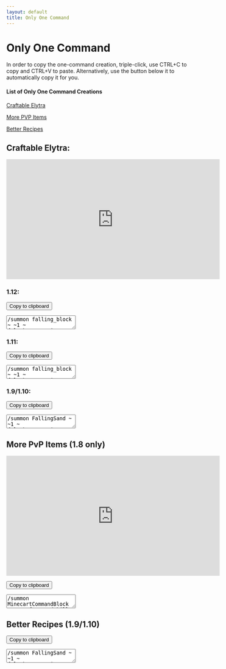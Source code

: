 ```yaml
---
layout: default
title: Only One Command
---
```

<script src="main.js"></script>

<style>
div.command {
    overflow: hidden;
    color: white;
    width: 450
    height: 450
    margin: auto
}
</style>

# Only One Command



In order to copy the one-command creation, triple-click, use CTRL+C to copy and CTRL+V to paste.
Alternatively, use the button below it to automatically copy it for you.

#### List of Only One Command Creations

[Craftable Elytra](#Craftable-Elytra)

[More PVP Items](#More-PvP-Items)

[Better Recipes](#brecipes)


## Craftable Elytra:

<iframe width="560" height="315" src="https://www.youtube.com/embed/XVVbSVz4zB8" frameborder="0" allow="autoplay; encrypted-media" allowfullscreen></iframe>


### 1.12:

<button class="copybutton" onclick="copytoClipboard('elytracmd1-12');">Copy to clipboard</button>


<div class="command">
<textarea id="elytracmd1-12">
/summon falling_block ~ ~1 ~ {Block:stone,Time:1,Passengers:[{id:"falling_block",Block:redstone_block,Time:1,Passengers:[{id:"falling_block",Block:activator_rail,Time:1,Passengers:[{id:"commandblock_minecart",Command:"gamerule commandBlockOutput false"},{id:"commandblock_minecart",Command:"fill ~2 ~-2 ~-2 ~8 ~ ~2 stained_hardened_clay 15 hollow"},{id:"commandblock_minecart",Command:"fill ~2 ~-1 ~-2 ~8 ~-1 ~2 stained_glass 10 replace stained_hardened_clay"},{id:"commandblock_minecart",Command:" /scoreboard objectives add redstone dummy"},{id:"commandblock_minecart",Command:" /scoreboard objectives add craftede dummy"},{id:"commandblock_minecart",Command:" /tellraw @a [{\"text\":\"Craftable Elytra in Only One Command\\n\",\"color\":\"blue\"},{\"text\":\"by \",\"color\":\"reset\"},{\"text\":\"NateROCKS112\",\"color\":\"red\",\"clickEvent\":{\"action\":\"open_url\",\"value\":\"https://youtube.com/NateROCKS112\"},\"hoverEvent\":{\"action\":\"show_text\",\"value\":\"Click here to go to the creator's channel!\\n:D\"}}]"},{id:"commandblock_minecart",Command:"setblock ~1 ~-2 ~ wall_sign 4 replace {Text1:\"{\\\"text\\\":\\\"===============\\\",\\\"color\\\":\\\"black\\\"}\",Text2:\"{\\\"text\\\":\\\"Destroy Machine\\\",\\\"color\\\":\\\"dark_red\\\"}\",Text3:\"{\\\"text\\\":\\\"  \\\",\\\"color\\\":\\\"black\\\"}\",Text4:\"{\\\"text\\\":\\\"===============\\\",\\\"color\\\":\\\"black\\\",\\\"clickEvent\\\":{\\\"action\\\":\\\"run_command\\\",\\\"value\\\":\\\"fill ~ ~ ~-2 ~7 ~2 ~2 air\\\"}}\"}"},{id:"commandblock_minecart",Command:"setblock ~1 ~-1 ~ wall_sign 4 replace {Text1:\"{\\\"text\\\":\\\"===============\\\",\\\"color\\\":\\\"black\\\",\\\"clickEvent\\\":{\\\"action\\\":\\\"run_command\\\",\\\"value\\\":\\\"/say Drop one redstone on a dropper to make a Custom Crafter.\\\"}}\",Text2:\"{\\\"text\\\":\\\"More Info\\\",\\\"color\\\":\\\"blue\\\",\\\"clickEvent\\\":{\\\"action\\\":\\\"run_command\\\",\\\"value\\\":\\\"/tellraw @a [{\\\\\\\"text\\\\\\\":\\\\\\\"[\\\\\\\"},{\\\\\\\"selector\\\\\\\":\\\\\\\"@p\\\\\\\"},{\\\\\\\"text\\\\\\\":\\\\\\\"] Click here to see the recipe: \\\\\\\"},{\\\\\\\"text\\\\\\\":\\\\\\\"http://fitzencmds.weebly.com/uploads/4/0/9/0/40900549/5346356_orig.png\\\\\\\",\\\\\\\"clickEvent\\\\\\\":{\\\\\\\"action\\\\\\\":\\\\\\\"open_url\\\\\\\",\\\\\\\"value\\\\\\\":\\\\\\\"http://fitzencmds.weebly.com/uploads/4/0/9/0/40900549/5346356_orig.png\\\\\\\"}}]\\\"}}\",Text3:\"{\\\"text\\\":\\\"  \\\",\\\"color\\\":\\\"black\\\"}\",Text4:\"{\\\"text\\\":\\\"===============\\\",\\\"color\\\":\\\"black\\\"}\"}"},{id:"commandblock_minecart",Command:"setblock ~1 ~ ~ wall_sign 4 replace {Text1:\"{\\\"text\\\":\\\"===============\\\",\\\"color\\\":\\\"black\\\"}\",Text2:\"{\\\"text\\\":\\\"Craftable Elytra\\\",\\\"color\\\":\\\"dark_purple\\\"}\",Text3:\"{\\\"text\\\":\\\"by NateROCKS112\\\",\\\"color\\\":\\\"black\\\"}\",Text4:\"{\\\"text\\\":\\\"===============\\\",\\\"color\\\":\\\"black\\\"}\"}"},{id:"commandblock_minecart",Command:"setblock ~3 ~-1 ~1 chain_command_block 5 replace {auto:1,Command:\"/scoreboard players set @e[type=armor_stand,tag=RCrafter] craftede 0\"}"},{id:"commandblock_minecart",Command:"setblock ~3 ~-1 ~ chain_command_block 3 replace {auto:1,Command:\"/execute @e[type=armor_stand,tag=RCrafter] ~ ~ ~ detect ~ ~ ~ air 0 /kill @e[r=1,c=1]\"}"},{id:"commandblock_minecart",Command:"setblock ~4 ~-1 ~ chain_command_block 4 replace {auto:1,Command:\"/execute @e[type=armor_stand,tag=RCrafter] ~ ~ ~ detect ~ ~ ~ air 0 /summon item ~ ~ ~ {Item:{id:\"minecraft:redstone\",Count:1,Damage:0},Motion:[0.0,0.4,0.0]}\"}"},{id:"commandblock_minecart",Command:"setblock ~5 ~-1 ~ chain_command_block 4 replace {auto:1,Command:\"/execute @e[type=armor_stand,tag=RCrafter,score_craftede_min=1] ~ ~ ~ /blockdata ~ ~ ~ {Items:[{Slot:4b,id:\\\"minecraft:elytra\\\",Count:1b,Damage:0s}]}\"}"},{id:"commandblock_minecart",Command:"setblock ~6 ~-1 ~ chain_command_block 4 replace {auto:1,Command:\"/stats entity @e[type=armor_stand,name=RCrafter,tag=RCrafter] set SuccessCount @e[type=armor_stand,name=RCrafter,tag=RCrafter] craftede\"}"},{id:"commandblock_minecart",Command:"setblock ~7 ~-1 ~ chain_command_block 4 replace {auto:1,Command:\"/execute @e[type=armor_stand,name=RCrafter,tag=RCrafter] ~ ~ ~ /testforblock ~ ~ ~ dropper 1 {Items:[{Slot:0b,id:\\\"minecraft:wool\\\",Count:1b,Damage:7s},{Slot:1b,id:\\\"minecraft:leather\\\",Count:1b,Damage:0s},{Slot:2b,id:\\\"minecraft:wool\\\",Count:1b,Damage:7s},{Slot:3b,id:\\\"minecraft:wool\\\",Count:1b,Damage:7s},{Slot:4b,id:\\\"minecraft:leather\\\",Count:1b,Damage:0s},{Slot:5b,id:\\\"minecraft:wool\\\",Count:1b,Damage:7s},{Slot:6b,id:\\\"minecraft:feather\\\",Count:1b,Damage:0s},{Slot:7b,id:\\\"minecraft:slime_ball\\\",Count:1b,Damage:0s},{Slot:8b,id:\\\"minecraft:feather\\\",Count:1b,Damage:0s}]}\"}"},{id:"commandblock_minecart",Command:"setblock ~7 ~-1 ~-1 chain_command_block 3 replace {auto:1,Command:\"/scoreboard players tag @e[type=armor_stand,name=RCrafter,tag=!RCrafter] add RCrafter\"}"},{id:"commandblock_minecart",Command:"setblock ~6 ~-1 ~-1 chain_command_block 5 replace {auto:1,Command:\"/execute @e[type=armor_stand,name=RCrafter,tag=!RCrafter] ~ ~ ~ /setblock ~ ~ ~ dropper 1 replace {CustomName:\\\"Custom Crafter\\\"}\"}"},{id:"commandblock_minecart",Command:"setblock ~5 ~-1 ~-1 chain_command_block 5 replace {auto:1,Command:\"/execute @e[type=armor_stand,name=RCrafter] ~ ~ ~ /kill @e[r=2,type=item,score_redstone_min=1]\"}"},{id:"commandblock_minecart",Command:"setblock ~4 ~-1 ~-1 chain_command_block 5 replace {auto:1,Command:\"/execute @e[type=item,score_redstone_min=1] ~ ~ ~ detect ~ ~-1 ~ dropper -1 /summon armor_stand ~ ~-1 ~ {Invisible:1,Marker:1,CustomName:\\\"RCrafter\\\"}\"}"},{id:"commandblock_minecart",Command:"setblock ~3 ~-1 ~-1 repeating_command_block 5 replace {auto:1,Command:\"/scoreboard players set @e redstone 1 {Item:{id:\\\"minecraft:redstone\\\",Count:1b,Damage:0s}}\"}"},{id:"commandblock_minecart",Command:"setblock ~ ~ ~1 command_block 0 replace {Command:\"fill ~ ~-3 ~-1 ~ ~ ~ air\"}"},{id:"commandblock_minecart",Command:"setblock ~ ~-1 ~1 redstone_block"},{id:"commandblock_minecart",Command:"kill @e[type=commandblock_minecart,r=1]"}]}]}]}
</textarea>
</div>

### 1.11:

<button class="copybutton" onclick="copytoClipboard('elytracmd1-11');">Copy to clipboard</button>

<div class="command">
<textarea id="elytracmd1-11">
/summon falling_block ~ ~1 ~ {Block:stone,Time:1,Passengers:[{id:falling_block,Block:redstone_block,Time:1,Passengers:[{id:falling_block,Block:activator_rail,Time:1,Passengers:[{id:commandblock_minecart,Command:gamerule commandBlockOutput false},{id:commandblock_minecart,Command:"fill ~2 ~-2 ~-2 ~8 ~ ~2 stained_hardened_clay 15 hollow"},{id:commandblock_minecart,Command:"fill ~2 ~-1 ~-2 ~8 ~-1 ~2 stained_glass 10 replace stained_hardened_clay"},{id:commandblock_minecart,Command:" /scoreboard objectives add redstone dummy"},{id:commandblock_minecart,Command:" /scoreboard objectives add craftede dummy"},{id:commandblock_minecart,Command:" /tellraw @a [{\"text\":\"Craftable Elytra in Only One Command\\n\",\"color\":\"blue\"},{\"text\":\"by \",\"color\":\"reset\"},{\"text\":\"NateROCKS112\",\"color\":\"red\",\"clickEvent\":{\"action\":\"open_url\",\"value\":\"https://youtube.com/NateROCKS112\"},\"hoverEvent\":{\"action\":\"show_text\",\"value\":\"Click here to go to the creator's channel!\\n:D\"}}]"},{id:commandblock_minecart,Command:setblock ~1 ~-2 ~ wall_sign 4 replace {Text1:"{\\\"text\\\":\\\"===============\\\",\\\"color\\\":\\\"black\\\"}",Text2:"{\\\"text\\\":\\\"Destroy Machine\\\",\\\"color\\\":\\\"dark_red\\\"}",Text3:"{\\\"text\\\":\\\"  \\\",\\\"color\\\":\\\"black\\\"}",Text4:"{\\\"text\\\":\\\"===============\\\",\\\"color\\\":\\\"black\\\",\\\"clickEvent\\\":{\\\"action\\\":\\\"run_command\\\",\\\"value\\\":\\\"fill ~ ~ ~-2 ~7 ~2 ~2 air\\\"}}"}},{id:commandblock_minecart,Command:setblock ~1 ~-1 ~ wall_sign 4 replace {Text1:"{\\\"text\\\":\\\"===============\\\",\\\"color\\\":\\\"black\\\",\\\"clickEvent\\\":{\\\"action\\\":\\\"run_command\\\",\\\"value\\\":\\\"/say Drop one redstone on a dropper to make a Custom Crafter.\\\"}}",Text2:"{\\\"text\\\":\\\"More Info\\\",\\\"color\\\":\\\"blue\\\",\\\"clickEvent\\\":{\\\"action\\\":\\\"run_command\\\",\\\"value\\\":\\\"/tellraw @a [{\\\\\\\"text\\\\\\\":\\\\\\\"[\\\\\\\"},{\\\\\\\"selector\\\\\\\":\\\\\\\"@p\\\\\\\"},{\\\\\\\"text\\\\\\\":\\\\\\\"] Click here to see the recipe: \\\\\\\"},{\\\\\\\"text\\\\\\\":\\\\\\\"http://fitzencmds.weebly.com/uploads/4/0/9/0/40900549/5346356_orig.png\\\\\\\",\\\\\\\"clickEvent\\\\\\\":{\\\\\\\"action\\\\\\\":\\\\\\\"open_url\\\\\\\",\\\\\\\"value\\\\\\\":\\\\\\\"http://fitzencmds.weebly.com/uploads/4/0/9/0/40900549/5346356_orig.png\\\\\\\"}}]\\\"}}",Text3:"{\\\"text\\\":\\\"  \\\",\\\"color\\\":\\\"black\\\"}",Text4:"{\\\"text\\\":\\\"===============\\\",\\\"color\\\":\\\"black\\\"}"}},{id:commandblock_minecart,Command:setblock ~1 ~ ~ wall_sign 4 replace {Text1:"{\\\"text\\\":\\\"===============\\\",\\\"color\\\":\\\"black\\\"}",Text2:"{\\\"text\\\":\\\"Craftable Elytra\\\",\\\"color\\\":\\\"dark_purple\\\"}",Text3:"{\\\"text\\\":\\\"by NateROCKS112\\\",\\\"color\\\":\\\"black\\\"}",Text4:"{\\\"text\\\":\\\"===============\\\",\\\"color\\\":\\\"black\\\"}"}},{id:commandblock_minecart,Command:setblock ~3 ~-1 ~1 chain_command_block 5 replace {auto:1,Command:"/scoreboard players set @e[type=armor_stand,tag=RCrafter] craftede 0"}},{id:commandblock_minecart,Command:setblock ~3 ~-1 ~ chain_command_block 3 replace {auto:1,Command:"/execute @e[type=armor_stand,tag=RCrafter] ~ ~ ~ detect ~ ~ ~ air 0 /kill @e[r=1,c=1]"}},{id:commandblock_minecart,Command:setblock ~4 ~-1 ~ chain_command_block 4 replace {auto:1,Command:"/execute @e[type=armor_stand,tag=RCrafter] ~ ~ ~ detect ~ ~ ~ air 0 /summon item ~ ~ ~ {Item:{id:minecraft:redstone,Count:1,Damage:0},Motion:[0.0,0.4,0.0]}"}},{id:commandblock_minecart,Command:setblock ~5 ~-1 ~ chain_command_block 4 replace {auto:1,Command:"/execute @e[type=armor_stand,tag=RCrafter,score_craftede_min=1] ~ ~ ~ /blockdata ~ ~ ~ {Items:[0:{Slot:4b,id:\\\"minecraft:elytra\\\",Count:1b,Damage:0s}]}"}},{id:commandblock_minecart,Command:setblock ~6 ~-1 ~ chain_command_block 4 replace {auto:1,Command:"/stats entity @e[type=armor_stand,name=RCrafter,tag=RCrafter] set SuccessCount @e[type=armor_stand,name=RCrafter,tag=RCrafter] craftede"}},{id:commandblock_minecart,Command:setblock ~7 ~-1 ~ chain_command_block 4 replace {auto:1,Command:"/execute @e[type=armor_stand,name=RCrafter,tag=RCrafter] ~ ~ ~ /testforblock ~ ~ ~ dropper 1 {Items:[0:{Slot:0b,id:\\\"minecraft:wool\\\",Count:1b,Damage:7s},1:{Slot:1b,id:\\\"minecraft:leather\\\",Count:1b,Damage:0s},2:{Slot:2b,id:\\\"minecraft:wool\\\",Count:1b,Damage:7s},3:{Slot:3b,id:\\\"minecraft:wool\\\",Count:1b,Damage:7s},4:{Slot:4b,id:\\\"minecraft:leather\\\",Count:1b,Damage:0s},5:{Slot:5b,id:\\\"minecraft:wool\\\",Count:1b,Damage:7s},6:{Slot:6b,id:\\\"minecraft:feather\\\",Count:1b,Damage:0s},7:{Slot:7b,id:\\\"minecraft:slime_ball\\\",Count:1b,Damage:0s},8:{Slot:8b,id:\\\"minecraft:feather\\\",Count:1b,Damage:0s}]}"}},{id:commandblock_minecart,Command:setblock ~7 ~-1 ~-1 chain_command_block 3 replace {auto:1,Command:"/scoreboard players tag @e[type=armor_stand,name=RCrafter,tag=!RCrafter] add RCrafter"}},{id:commandblock_minecart,Command:setblock ~6 ~-1 ~-1 chain_command_block 5 replace {auto:1,Command:"/execute @e[type=armor_stand,name=RCrafter,tag=!RCrafter] ~ ~ ~ /setblock ~ ~ ~ dropper 1 replace {CustomName:\\\"Custom Crafter\\\"}"}},{id:commandblock_minecart,Command:setblock ~5 ~-1 ~-1 chain_command_block 5 replace {auto:1,Command:"/execute @e[type=armor_stand,name=RCrafter] ~ ~ ~ /kill @e[r=2,type=item,score_redstone_min=1]"}},{id:commandblock_minecart,Command:setblock ~4 ~-1 ~-1 chain_command_block 5 replace {auto:1,Command:"/execute @e[type=item,score_redstone_min=1] ~ ~ ~ detect ~ ~-1 ~ dropper -1 /summon armor_stand ~ ~-1 ~ {Invisible:1,Marker:1,CustomName:\\\"RCrafter\\\"}"}},{id:commandblock_minecart,Command:setblock ~3 ~-1 ~-1 repeating_command_block 5 replace {auto:1,Command:"/scoreboard players set @e redstone 1 {Item:{id:\\\"minecraft:redstone\\\",Count:1b,Damage:0s}}"}},{id:commandblock_minecart,Command:setblock ~ ~ ~1 command_block 0 replace {Command:fill ~ ~-3 ~-1 ~ ~ ~ air}},{id:commandblock_minecart,Command:setblock ~ ~-1 ~1 redstone_block},{id:commandblock_minecart,Command:kill @e[type=commandblock_minecart,r=1]}]}]}]}
</textarea>
</div>

### 1.9/1.10:

<button class="copybutton" onclick="copytoClipboard('elytracmd1-9');">Copy to clipboard</button>

<div class="command">
<textarea id="elytracmd1-9">
/summon FallingSand ~ ~1 ~ {Block:stone,Time:1,Passengers:[{id:FallingSand,Block:redstone_block,Time:1,Passengers:[{id:FallingSand,Block:activator_rail,Time:1,Passengers:[{id:MinecartCommandBlock,Command:gamerule commandBlockOutput false},{id:MinecartCommandBlock,Command:"fill ~2 ~-2 ~-2 ~8 ~ ~2 stained_hardened_clay 15 hollow"},{id:MinecartCommandBlock,Command:"fill ~2 ~-1 ~-2 ~8 ~-1 ~2 stained_glass 10 replace stained_hardened_clay"},{id:MinecartCommandBlock,Command:" /scoreboard objectives add redstone dummy"},{id:MinecartCommandBlock,Command:" /scoreboard objectives add craftede dummy"},{id:MinecartCommandBlock,Command:" /tellraw @a [{\"text\":\"Craftable Elytra in Only One Command\\n\",\"color\":\"blue\"},{\"text\":\"by \",\"color\":\"reset\"},{\"text\":\"NateROCKS112\",\"color\":\"red\",\"clickEvent\":{\"action\":\"open_url\",\"value\":\"https://youtube.com/NateROCKS112\"},\"hoverEvent\":{\"action\":\"show_text\",\"value\":\"Click here to go to the creator's channel!\\n:D\"}}]"},{id:MinecartCommandBlock,Command:setblock ~1 ~-2 ~ wall_sign 4 replace {Text1:"{\\\"text\\\":\\\"===============\\\",\\\"color\\\":\\\"black\\\"}",Text2:"{\\\"text\\\":\\\"Destroy Machine\\\",\\\"color\\\":\\\"dark_red\\\"}",Text3:"{\\\"text\\\":\\\"  \\\",\\\"color\\\":\\\"black\\\"}",Text4:"{\\\"text\\\":\\\"===============\\\",\\\"color\\\":\\\"black\\\",\\\"clickEvent\\\":{\\\"action\\\":\\\"run_command\\\",\\\"value\\\":\\\"fill ~ ~ ~-2 ~7 ~2 ~2 air\\\"}}"}},{id:MinecartCommandBlock,Command:setblock ~1 ~-1 ~ wall_sign 4 replace {Text1:"{\\\"text\\\":\\\"===============\\\",\\\"color\\\":\\\"black\\\",\\\"clickEvent\\\":{\\\"action\\\":\\\"run_command\\\",\\\"value\\\":\\\"/say Drop one redstone on a dropper to make a Custom Crafter.\\\"}}",Text2:"{\\\"text\\\":\\\"More Info\\\",\\\"color\\\":\\\"blue\\\",\\\"clickEvent\\\":{\\\"action\\\":\\\"run_command\\\",\\\"value\\\":\\\"/tellraw @a [{\\\\\\\"text\\\\\\\":\\\\\\\"[\\\\\\\"},{\\\\\\\"selector\\\\\\\":\\\\\\\"@p\\\\\\\"},{\\\\\\\"text\\\\\\\":\\\\\\\"] Click here to see the recipe: \\\\\\\"},{\\\\\\\"text\\\\\\\":\\\\\\\"http://fitzencmds.weebly.com/uploads/4/0/9/0/40900549/5346356_orig.png\\\\\\\",\\\\\\\"clickEvent\\\\\\\":{\\\\\\\"action\\\\\\\":\\\\\\\"open_url\\\\\\\",\\\\\\\"value\\\\\\\":\\\\\\\"http://fitzencmds.weebly.com/uploads/4/0/9/0/40900549/5346356_orig.png\\\\\\\"}}]\\\"}}",Text3:"{\\\"text\\\":\\\"  \\\",\\\"color\\\":\\\"black\\\"}",Text4:"{\\\"text\\\":\\\"===============\\\",\\\"color\\\":\\\"black\\\"}"}},{id:MinecartCommandBlock,Command:setblock ~1 ~ ~ wall_sign 4 replace {Text1:"{\\\"text\\\":\\\"===============\\\",\\\"color\\\":\\\"black\\\"}",Text2:"{\\\"text\\\":\\\"Craftable Elytra\\\",\\\"color\\\":\\\"dark_purple\\\"}",Text3:"{\\\"text\\\":\\\"by NateROCKS112\\\",\\\"color\\\":\\\"black\\\"}",Text4:"{\\\"text\\\":\\\"===============\\\",\\\"color\\\":\\\"black\\\"}"}},{id:MinecartCommandBlock,Command:setblock ~3 ~-1 ~1 chain_command_block 5 replace {auto:1,Command:"/scoreboard players set @e[type=ArmorStand,tag=RCrafter] craftede 0"}},{id:MinecartCommandBlock,Command:setblock ~3 ~-1 ~ chain_command_block 3 replace {auto:1,Command:"/execute @e[type=ArmorStand,tag=RCrafter] ~ ~ ~ detect ~ ~ ~ air 0 /kill @e[r=1,c=1]"}},{id:MinecartCommandBlock,Command:setblock ~4 ~-1 ~ chain_command_block 4 replace {auto:1,Command:"/execute @e[type=ArmorStand,tag=RCrafter] ~ ~ ~ detect ~ ~ ~ air 0 /summon Item ~ ~ ~ {Item:{id:minecraft:redstone,Count:1,Damage:0},Motion:[0.0,0.4,0.0]}"}},{id:MinecartCommandBlock,Command:setblock ~5 ~-1 ~ chain_command_block 4 replace {auto:1,Command:"/execute @e[type=ArmorStand,tag=RCrafter,score_craftede_min=1] ~ ~ ~ /blockdata ~ ~ ~ {Items:[0:{Slot:4b,id:\\\"minecraft:elytra\\\",Count:1b,Damage:0s}]}"}},{id:MinecartCommandBlock,Command:setblock ~6 ~-1 ~ chain_command_block 4 replace {auto:1,Command:"/stats entity @e[type=ArmorStand,name=RCrafter,tag=RCrafter] set SuccessCount @e[type=ArmorStand,name=RCrafter,tag=RCrafter] craftede"}},{id:MinecartCommandBlock,Command:setblock ~7 ~-1 ~ chain_command_block 4 replace {auto:1,Command:"/execute @e[type=ArmorStand,name=RCrafter,tag=RCrafter] ~ ~ ~ /testforblock ~ ~ ~ dropper 1 {Items:[0:{Slot:0b,id:\\\"minecraft:wool\\\",Count:1b,Damage:7s},1:{Slot:1b,id:\\\"minecraft:leather\\\",Count:1b,Damage:0s},2:{Slot:2b,id:\\\"minecraft:wool\\\",Count:1b,Damage:7s},3:{Slot:3b,id:\\\"minecraft:wool\\\",Count:1b,Damage:7s},4:{Slot:4b,id:\\\"minecraft:leather\\\",Count:1b,Damage:0s},5:{Slot:5b,id:\\\"minecraft:wool\\\",Count:1b,Damage:7s},6:{Slot:6b,id:\\\"minecraft:feather\\\",Count:1b,Damage:0s},7:{Slot:7b,id:\\\"minecraft:slime_ball\\\",Count:1b,Damage:0s},8:{Slot:8b,id:\\\"minecraft:feather\\\",Count:1b,Damage:0s}]}"}},{id:MinecartCommandBlock,Command:setblock ~7 ~-1 ~-1 chain_command_block 3 replace {auto:1,Command:"/scoreboard players tag @e[type=ArmorStand,name=RCrafter,tag=!RCrafter] add RCrafter"}},{id:MinecartCommandBlock,Command:setblock ~6 ~-1 ~-1 chain_command_block 5 replace {auto:1,Command:"/execute @e[type=ArmorStand,name=RCrafter,tag=!RCrafter] ~ ~ ~ /setblock ~ ~ ~ dropper 1 replace {CustomName:\\\"Custom Crafter\\\"}"}},{id:MinecartCommandBlock,Command:setblock ~5 ~-1 ~-1 chain_command_block 5 replace {auto:1,Command:"/execute @e[type=ArmorStand,name=RCrafter] ~ ~ ~ /kill @e[r=2,type=Item,score_redstone_min=1]"}},{id:MinecartCommandBlock,Command:setblock ~4 ~-1 ~-1 chain_command_block 5 replace {auto:1,Command:"/execute @e[type=Item,score_redstone_min=1] ~ ~ ~ detect ~ ~-1 ~ dropper -1 /summon ArmorStand ~ ~-1 ~ {Invisible:1,Marker:1,CustomName:\\\"RCrafter\\\"}"}},{id:MinecartCommandBlock,Command:setblock ~3 ~-1 ~-1 repeating_command_block 5 replace {auto:1,Command:"/scoreboard players set @e redstone 1 {Item:{id:\\\"minecraft:redstone\\\",Count:1b,Damage:0s}}"}},{id:MinecartCommandBlock,Command:setblock ~ ~ ~1 command_block 0 replace {Command:fill ~ ~-3 ~-1 ~ ~ ~ air}},{id:MinecartCommandBlock,Command:setblock ~ ~-1 ~1 redstone_block},{id:MinecartCommandBlock,Command:kill @e[type=MinecartCommandBlock,r=1]}]}]}]}
</textarea>
</div>




## More PvP Items \(1.8 only\)

<iframe width="560" height="315" src="https://www.youtube.com/embed/UmKv_wfiYKs" frameborder="0" allow="autoplay; encrypted-media" allowfullscreen></iframe>
<br>

<button class="copybutton" onclick="copytoClipboard('mpvpitms');">Copy to clipboard</button>

<div class="command">
<textarea id="mpvpitms">
/summon MinecartCommandBlock ~ ~1 ~ {Command:kill @e[type=MinecartCommandBlock,r=1],Riding:{id:MinecartCommandBlock,Command:setblock ~ ~-1 ~1 redstone_block,Riding:{id:MinecartCommandBlock,Command:setblock ~ ~ ~1 command_block 0 replace {Command:fill ~ ~-3 ~-1 ~ ~ ~ air},Riding:{id:MinecartCommandBlock,Command:"scoreboard objectives add Si19g_I dummy",Riding:{id:MinecartCommandBlock,Command:"/tellraw @a {\"text\":\"Click above you to go to the creator's channel!  ;)\"}",Riding:{id:MinecartCommandBlock,Command:"/tellraw @a {text:\"https://youtube.com/NateROCKS112\",color:blue,\"underlined\":true,clickEvent:{action:\"open_url\",\"value\":\"https://youtube.com/NateROCKS112\"}}",Riding:{id:MinecartCommandBlock,Command:"/tellraw @a {text:\"More PVP Items have been installed.\",color:aqua}",Riding:{id:MinecartCommandBlock,Command:"/scoreboard objectives add lsword2 dummy",Riding:{id:MinecartCommandBlock,Command:"/scoreboard objectives add remove dummy",Riding:{id:MinecartCommandBlock,Command:"/scoreboard objectives add mpvpitem dummy",Riding:{id:MinecartCommandBlock,Command:"/scoreboard objectives add bmbb dummy",Riding:{id:MinecartCommandBlock,Command:"/scoreboard objectives add lsword dummy",Riding:{id:MinecartCommandBlock,Command:"/scoreboard objectives add swing stat.useItem.minecraft.diamond_sword",Riding:{id:MinecartCommandBlock,Command:"/gamerule commandBlockOutput false",Riding:{id:MinecartCommandBlock,Command:blockdata ~3 ~-1 ~-1 {Command:fill ~ ~ ~1 ~5 ~2 ~1 stone},Riding:{id:MinecartCommandBlock,Command:blockdata ~3 ~-1 ~1 {Command:fill ~ ~ ~-1 ~5 ~2 ~-1 redstone_block},Riding:{id:MinecartCommandBlock,Command:blockdata ~4 ~-1 ~-1 {Command:"/execute @a[score_remove_min=1] ~ ~ ~ /scoreboard objectives remove swing"},Riding:{id:MinecartCommandBlock,Command:blockdata ~4 ~-1 ~1 {Command:"/execute @a[score_remove_min=1] ~ ~ ~ /scoreboard objectives remove lsword"},Riding:{id:MinecartCommandBlock,Command:blockdata ~5 ~-1 ~-1 {Command:"/execute @a[score_remove_min=1] ~ ~ ~ /scoreboard objectives remove bmbb"},Riding:{id:MinecartCommandBlock,Command:blockdata ~5 ~-1 ~1 {Command:"/execute @a[score_remove_min=1] ~ ~ ~ /scoreboard objectives remove mpvpitem"},Riding:{id:MinecartCommandBlock,Command:blockdata ~6 ~-1 ~-1 {Command:"/execute @a[score_remove_min=1] ~ ~ ~ /scoreboard objectives remove remove"},Riding:{id:MinecartCommandBlock,Command:blockdata ~6 ~-1 ~1 {Command:"scoreboard players set @e[type=Item] Si19g_I 1 {Item:{id:\\\"minecraft:nether_star\\\"},OnGround:1b}"},Riding:{id:MinecartCommandBlock,Command:blockdata ~7 ~-1 ~-1 {Command:"scoreboard players set @e[type=Item] Si19g_I 2 {Item:{id:\\\"minecraft:diamond_sword\\\"},OnGround:1b}"},Riding:{id:MinecartCommandBlock,Command:blockdata ~7 ~-1 ~1 {Command:"execute @e[score_Si19g_I_min=1,score_Si19g_I=1] ~ ~ ~ execute @e[r=0,score_Si19g_I_min=2,score_Si19g_I=2] ~ ~ ~ summon Item ~ ~ ~ {Item:{id:\\\"minecraft:diamond_sword\\\",Count:1,tag:{display:{Name:\\\"Lightning Sword\\\",Lore:[\\\"Casts lightning at you when swung.\\\"]},ench:[]}}}"},Riding:{id:MinecartCommandBlock,Command:blockdata ~8 ~-1 ~-1 {Command:"execute @e[score_Si19g_I_min=1,score_Si19g_I=1] ~ ~ ~ execute @e[r=0,score_Si19g_I_min=2,score_Si19g_I=2] ~ ~ ~ kill @e[type=Item,score_Si19g_I_min=1,score_Si19g_I=2,r=3]"},Riding:{id:MinecartCommandBlock,Command:blockdata ~8 ~-1 ~1 {Command:"scoreboard players set @e[type=Item] Si19g_I 3 {Item:{id:\\\"minecraft:tnt\\\"},OnGround:1b}"},Riding:{id:MinecartCommandBlock,Command:blockdata ~3 ~ ~-1 {Command:"scoreboard players set @e[type=Item] Si19g_I 4 {Item:{id:\\\"minecraft:brick_block\\\"},OnGround:1b}"},Riding:{id:MinecartCommandBlock,Command:blockdata ~3 ~ ~1 {Command:"execute @e[score_Si19g_I_min=3,score_Si19g_I=3] ~ ~ ~ execute @e[r=0,score_Si19g_I_min=4,score_Si19g_I=4] ~ ~ ~ summon Item ~ ~ ~ {Item:{id:\\\"minecraft:brick_block\\\",Count:2,tag:{display:{Name:\\\"Bomb Brick\\\",Lore:[\\\"Explodes when held in hand.  You get resistance.\\\"]},ench:[]}}}"},Riding:{id:MinecartCommandBlock,Command:blockdata ~4 ~ ~-1 {Command:"execute @e[score_Si19g_I_min=3,score_Si19g_I=3] ~ ~ ~ execute @e[r=0,score_Si19g_I_min=4,score_Si19g_I=4] ~ ~ ~ kill @e[type=Item,score_Si19g_I_min=3,score_Si19g_I=4,r=3]"},Riding:{id:MinecartCommandBlock,Command:blockdata ~4 ~ ~1 {Command:"/scoreboard players set @e[type=Item] mpvpitem 1 {Item:{id:\\\"minecraft:diamond_sword\\\",Count:1b,Damage:0s,tag:{display:{Name:\\\"Lightning Sword\\\",Lore:[\\\"Casts lightning at you when swung.\\\"]},ench:[]}}}"},Riding:{id:MinecartCommandBlock,Command:blockdata ~5 ~ ~-1 {Command:"/scoreboard players set @e[type=Item] mpvpitem 2 {Item:{id:\\\"minecraft:diamond_block\\\",Damage:0s,Count:1b}}"},Riding:{id:MinecartCommandBlock,Command:blockdata ~5 ~ ~1 {Command:"/execute @e[type=Item,score_mpvpitem_min=1,score_mpvpitem=1] ~ ~ ~ /execute @e[type=Item,score_mpvpitem_min=2,score_mpvpitem=2,r=2] ~ ~ ~ /summon Item ~ ~ ~ {Item:{id:minecraft:diamond_sword,Count:1b,tag:{display:{Name:\\\"Lightning Sword\\\",Lore:[\\\"Tier 2\\\",\\\"Casts lightning at you when swung.\\\"]},ench:[]}}}"},Riding:{id:MinecartCommandBlock,Command:blockdata ~6 ~ ~-1 {Command:"/execute @e[type=Item,score_mpvpitem_min=1,score_mpvpitem=1] ~ ~ ~ /execute @e[type=Item,score_mpvpitem_min=2,score_mpvpitem=2,r=2] ~ ~ ~ /kill @e[r=2,type=Item,score_mpvpitem_min=1,score_mpvpitem=2]"},Riding:{id:MinecartCommandBlock,Command:blockdata ~6 ~ ~1 {Command:"/scoreboard players set @a lsword 1 {SelectedItem:{id:minecraft:diamond_sword,Count:1b,tag:{display:{Name:\\\"Lightning Sword\\\",Lore:[\\\"Casts lightning at you when swung.\\\"]},ench:[]}}}"},Riding:{id:MinecartCommandBlock,Command:blockdata ~7 ~ ~-1 {Command:"/scoreboard players set @a lsword2 1 {SelectedItem:{id:minecraft:diamond_sword,Count:1b,tag:{display:{Name:\\\"Lightning Sword\\\",Lore:[\\\"Tier 2\\\",\\\"Casts lightning at you when swung.\\\"]},ench:[]}}}"},Riding:{id:MinecartCommandBlock,Command:blockdata ~7 ~ ~1 {Command:"/effect @a[score_swing_min=1,score_lsword_min=1] resistance 2 2 true"},Riding:{id:MinecartCommandBlock,Command:blockdata ~8 ~ ~-1 {Command:"/effect @a[score_lsword2_min=1] saturation 2 10 true"},Riding:{id:MinecartCommandBlock,Command:blockdata ~8 ~ ~1 {Command:"/execute @a[score_swing_min=1,score_lsword_min=1] ~ ~ ~ /summon LightningBolt"},Riding:{id:MinecartCommandBlock,Command:blockdata ~3 ~1 ~-1 {Command:"/scoreboard players set @a[score_swing_min=1] swing 0"},Riding:{id:MinecartCommandBlock,Command:blockdata ~3 ~1 ~1 {Command:"/scoreboard players set @a[score_lsword_min=1] lsword 0"},Riding:{id:MinecartCommandBlock,Command:blockdata ~4 ~1 ~-1 {Command:"/scoreboard players set @a[score_lsword2_min=1] lsword2 0"},Riding:{id:MinecartCommandBlock,Command:blockdata ~4 ~1 ~1 {Command:"/scoreboard players set @a bmbb 1 {SelectedItem:{id:minecraft:brick_block,Damage:0s,tag:{display:{Name:\\\"Bomb Brick\\\",Lore:[\\\"Explodes when held in hand.  You get resistance.\\\"]},ench:[]}}}"},Riding:{id:MinecartCommandBlock,Command:blockdata ~5 ~1 ~-1 {Command:"/effect @a[score_bmbb_min=1] resistance 2 20 true"},Riding:{id:MinecartCommandBlock,Command:blockdata ~5 ~1 ~1 {Command:"/execute @a[score_bmbb_min=1] ~ ~ ~ /summon PrimedTnt ~ ~ ~ {Fuse:1}"},Riding:{id:MinecartCommandBlock,Command:blockdata ~6 ~1 ~-1 {Command:"/clear @a[score_bmbb_min=1] brick_block 0 1 {display:{Name:\\\"Bomb Brick\\\",Lore:[\\\"Explodes when held in hand.  You get resistance.\\\"]},ench:[]}"},Riding:{id:MinecartCommandBlock,Command:blockdata ~6 ~1 ~1 {Command:"/scoreboard players set @a[score_bmbb_min=1] bmbb 0"},Riding:{id:MinecartCommandBlock,Command:setblock ~3 ~-1 ~ redstone_block,Riding:{id:MinecartCommandBlock,Command:fill ~3 ~-1 ~-1 ~6 ~1 ~-1 command_block,Riding:{id:MinecartCommandBlock,Command:fill ~3 ~-1 ~-1 ~8 ~ ~-1 command_block,Riding:{id:MinecartCommandBlock,Command:fill ~3 ~-1 ~1 ~6 ~1 ~1 command_block,Riding:{id:MinecartCommandBlock,Command:fill ~3 ~-1 ~1 ~8 ~ ~1 command_block,Riding:{id:MinecartCommandBlock,Command:setblock ~1 ~1 ~ wall_sign 4 replace {Text1:"{text:\\\"===============\\\",color:black,clickEvent:{action:\\\"run_command\\\",value:\\\"/tellraw @p [{text:\\\\\\\"<NateROCKS> Psst... \\\\\\\"},{selector:\\\\\\\"@p\\\\\\\"},{text:\\\\\\\" don't tell anyone.  If you drop a Lightning Sword and a Block of Diamond, you will get a Tier 2 Lightning Sword.\\\\\\\"}]\\\"}}",Text2:"{text:\\\"More PVP Items\\\",color:green}",Text3:"{text:\\\"by NateROCKS112\\\",color:red}",Text4:"{text:\\\"===============\\\",color:black}"},Riding:{id:MinecartCommandBlock,Command:setblock ~1 ~ ~ wall_sign 4 replace {Text1:"{text:\\\"===============\\\",color:black,clickEvent:{action:\\\"run_command\\\",value:\\\"/say Drop a Nether Star and a Diamond Sword to make a Lightning Sword.\\\"}}",Text2:"{text:\\\"More Info\\\",color:blue,clickEvent:{action:\\\"run_command\\\",value:\\\"/say Drop some Brick Blocks and some TNT to make a Bomb Brick.  Hold it in hand to make it explode.\\\"}}",Text4:"{text:\\\"===============\\\",color:black}"},Riding:{id:MinecartCommandBlock,Command:setblock ~1 ~-1 ~ wall_sign 4 replace {Text1:"{text:\\\"===============\\\",color:black,clickEvent:{action:\\\"run_command\\\",value:\\\"/scoreboard players set @p remove 1\\\"}}",Text2:"{text:\\\"Destroy Machine\\\",color:dark_red}",Text4:"{text:\\\"===============\\\",color:black,clickEvent:{action:\\\"run_command\\\",value:\\\"fill ~ ~-1 ~-2 ~9 ~3 ~2 air\\\"}}"},Riding:{id:MinecartCommandBlock,Command:fill ~2 ~-1 ~-2 ~9 ~1 ~2 stained_glass 3 replace stained_hardened_clay 3,Riding:{id:MinecartCommandBlock,Command:fill ~2 ~-2 ~-2 ~9 ~2 ~2 stained_hardened_clay 3 hollow,Riding:{id:MinecartCommandBlock,Command:gamerule commandBlockOutput false,Riding:{id:MinecartCommandBlock,Riding:{id:FallingSand,Block:activator_rail,Time:1,Riding:{id:FallingSand,Block:redstone_block,Time:1,Riding:{id:FallingSand,Block:stone,Time:1}}}}}}}}}}}}}}}}}}}}}}}}}}}}}}}}}}}}}}}}}}}}}}}}}}}}}}}}}}}}}
</textarea>
</div>



## Better Recipes (1.9/1.10)

<button class="copybutton" onclick="copytoClipboard('brecipes');">Copy to clipboard</button>

<div class="command">
<textarea id="brecipes">
/summon FallingSand ~ ~1 ~ {Block:stone,Time:1,Passengers:[{id:FallingSand,Block:redstone_block,Time:1,Passengers:[{id:FallingSand,Block:activator_rail,Time:1,Passengers:[{id:MinecartCommandBlock,Command:gamerule commandBlockOutput false},{id:MinecartCommandBlock,Command:"fill ~2 ~-3 ~-2 ~8 ~-1 ~2 stained_hardened_clay 12 hollow"},{id:MinecartCommandBlock,Command:"fill ~2 ~-2 ~-2 ~8 ~-2 ~2 stained_glass 5 replace stained_hardened_clay"},{id:MinecartCommandBlock,Command:" /scoreboard objectives add killchair"},{id:MinecartCommandBlock,Command:" /tellraw @a [{\"text\":\"\\n\\n\\n\\n\\n\\n=====================================================\",\"color\":\"gold\"},{\"text\":\"\\n\\n\\n\\n\\n   Better Recipes - An addon for Craftable Elytra   \\n\\n\\n\\n\\n\\n\",\"color\":\"blue\"},{\"text\":\"                   by NateROCKS112                  \"},{\"text\":\"====================================================\\n\\n\\n\",\"color\":\"gold\"},{\"text\":\"Click here to get the Craftable Elytra module\",\"clickEvent\":{\"action\":\"open_url\",\"value\":\"https://youtu.be/XVVbSVz4zB8\"},\"hoverEvent\":{\"action\":\"show_text\",\"value\":\"Click here to watch the video ;)\\n(Command is in description)\"},\"color\":\"blue\",\"bold\":\"true\"}]"},{id:MinecartCommandBlock,Command:setblock ~1 ~-3 ~ wall_sign 4 replace {Text1:"{\\\"text\\\":\\\"===============\\\",\\\"color\\\":\\\"black\\\"}",Text2:"{\\\"text\\\":\\\"Destroy Machine\\\",\\\"color\\\":\\\"dark_red\\\"}",Text4:"{\\\"text\\\":\\\"===============\\\",\\\"color\\\":\\\"black\\\",\\\"clickEvent\\\":{\\\"action\\\":\\\"run_command\\\",\\\"value\\\":\\\"fill ~ ~ ~-2 ~7 ~2 ~2 air\\\"}}"}},{id:MinecartCommandBlock,Command:setblock ~1 ~-2 ~ wall_sign 4 replace {Text1:"{\\\"text\\\":\\\"===============\\\",\\\"color\\\":\\\"black\\\",\\\"clickEvent\\\":{\\\"action\\\":\\\"run_command\\\",\\\"value\\\":\\\"/say This module adds the Notch Apple recipe to the Custom Crafter\\\"}}",Text2:"{\\\"text\\\":\\\"More Info\\\",\\\"color\\\":\\\"green\\\",\\\"clickEvent\\\":{\\\"action\\\":\\\"run_command\\\",\\\"value\\\":\\\"/tellraw @a [{\\\\\\\"text\\\\\\\":\\\\\\\"[\\\\\\\"},{\\\\\\\"selector\\\\\\\":\\\\\\\"@p\\\\\\\"},{\\\\\\\"text\\\\\\\":\\\\\\\"] Click here to see a recipe for chairs: \\\\\\\\n\\\\\\\"},{\\\\\\\"text\\\\\\\":\\\\\\\"http://i.imgur.com/bGzK2qA.png\\\\\\\",\\\\\\\"clickEvent\\\\\\\":{\\\\\\\"action\\\\\\\":\\\\\\\"open_url\\\\\\\",\\\\\\\"value\\\\\\\":\\\\\\\"http://i.imgur.com/bGzK2qA.png\\\\\\\"}}]\\\"}}",Text4:"{\\\"text\\\":\\\"===============\\\",\\\"color\\\":\\\"black\\\"}"}},{id:MinecartCommandBlock,Command:setblock ~1 ~-1 ~ wall_sign 4 replace {Text1:"{\\\"text\\\":\\\"===============\\\",\\\"color\\\":\\\"black\\\"}",Text2:"{\\\"text\\\":\\\"Better Recipes\\\",\\\"color\\\":\\\"blue\\\"}",Text3:"{\\\"text\\\":\\\"by NateROCKS112\\\",\\\"color\\\":\\\"red\\\"}",Text4:"{\\\"text\\\":\\\"===============\\\",\\\"color\\\":\\\"black\\\"}"}},{id:MinecartCommandBlock,Command:setblock ~7 ~-2 ~1 chain_command_block 1 replace {auto:1,Command:"/kill @e[name=RemoveChair,type=Squid]"}},{id:MinecartCommandBlock,Command:setblock ~6 ~-2 ~1 chain_command_block 5 replace {auto:1,Command:"/execute @e[type=Squid,name=RemoveChair] ~ ~ ~ /kill @e[r=3,name=Chair,type=EntityHorse]"}},{id:MinecartCommandBlock,Command:setblock ~5 ~-2 ~1 chain_command_block 5 replace {auto:1,Command:"/execute @e[type=Squid,name=RemoveChair,score_killchair_min=1] ~ ~ ~ /summon Item ~ ~ ~ {Item:{id:\\\"minecraft:spawn_egg\\\",Damage:0,Count:1,tag:{display:{Name:\\\"RemoveChair\\\",Lore:[\\\"Breaks the block under it, and\\\",\\\"removes invisible entities that can cause lag\\\"]},EntityTag:{id:\\\"Squid\\\",CustomName:\\\"RemoveChair\\\"},ench:[]}}}"}},{id:MinecartCommandBlock,Command:setblock ~4 ~-2 ~1 chain_command_block 5 replace {auto:1,Command:"/execute @e[type=Squid,name=RemoveChair,score_killchair_min=1] ~ ~ ~ /summon Item ~ ~ ~ {Item:{id:\\\"minecraft:spawn_egg\\\",Damage:0,Count:1,tag:{EntityTag:{id:\\\"Squid\\\",CustomName:\\\"Chair\\\"},display:{Name:\\\"Chair\\\",Lore:[\\\"Faces in the south direction.\\\"]},ench:[]}}}"}},{id:MinecartCommandBlock,Command:setblock ~3 ~-2 ~1 chain_command_block 5 replace {auto:1,Command:"/execute @e[name=RemoveChair,type=Squid] ~ ~ ~ /testfor @e[name=Chair,type=EntityHorse,r=3]"}},{id:MinecartCommandBlock,Command:setblock ~3 ~-2 ~ chain_command_block 3 replace {auto:1,Command:"/stats entity @e[name=RemoveChair,type=Squid] set SuccessCount @e[name=RemoveChair,type=Squid] killchair"}},{id:MinecartCommandBlock,Command:setblock ~4 ~-2 ~ chain_command_block 4 replace {auto:1,Command:"/scoreboard players add @e[name=RemoveChair,type=Squid] killchair 0"}},{id:MinecartCommandBlock,Command:setblock ~5 ~-2 ~ chain_command_block 4 replace {auto:1,Command:"/execute @e[name=RemoveChair,type=Squid] ~ ~ ~ /setblock ~ ~-1 ~ air"}},{id:MinecartCommandBlock,Command:setblock ~6 ~-2 ~ chain_command_block 4 replace {auto:1,Command:"/kill @e[name=Chair,type=Squid]"}},{id:MinecartCommandBlock,Command:setblock ~7 ~-2 ~ chain_command_block 4 replace {auto:1,Command:"/execute @e[type=Squid,name=Chair] ~ ~ ~ /summon EntityHorse ~ ~-0.84 ~0.1 {NoAI:1,ActiveEffects:[{Id:14,Duration:1000000,Amplifier:1,Ambient:0,ShowParticles:0b}],Tame:1,Invulnerable:1,CustomName:\\\"Chair\\\"}"}},{id:MinecartCommandBlock,Command:setblock ~7 ~-2 ~-1 chain_command_block 3 replace {auto:1,Command:"/execute @e[type=Squid,name=Chair] ~ ~ ~ /setblock ~ ~ ~ oak_stairs 3"}},{id:MinecartCommandBlock,Command:setblock ~6 ~-2 ~-1 chain_command_block 5 replace {auto:1,Command:"/execute @e[tag=RCrafter,score_craftede_min=1] ~ ~ ~ /blockdata ~ ~ ~ {Items:[0:{Slot:4b,id:\\\"minecraft:spawn_egg\\\",Count:1b,tag:{ench:[],display:{Lore:[0:\\\"Faces in the south direction.\\\"],Name:\\\"Chair\\\"},EntityTag:{CustomName:\\\"Chair\\\",id:\\\"Squid\\\"}},Damage:0s},1:{Slot:7b,id:\\\"minecraft:spawn_egg\\\",Count:1b,tag:{ench:[],display:{Lore:[0:\\\"Breaks the block under it, and\\\",1:\\\"removes invisible entities that can cause lag\\\"],Name:\\\"RemoveChair\\\"},EntityTag:{CustomName:\\\"RemoveChair\\\",id:\\\"Squid\\\"}},Damage:0s}]}"}},{id:MinecartCommandBlock,Command:setblock ~5 ~-2 ~-1 chain_command_block 5 replace {auto:1,Command:"/execute @e[tag=RCrafter] ~ ~ ~ /testforblock ~ ~ ~ dropper -1 {Items:[0:{Slot:0b,id:\\\"minecraft:leather\\\",Count:1b,Damage:0s},1:{Slot:1b,id:\\\"minecraft:leather\\\",Count:1b,Damage:0s},2:{Slot:2b,id:\\\"minecraft:leather\\\",Count:1b,Damage:0s},3:{Slot:3b,id:\\\"minecraft:leather\\\",Count:1b,Damage:0s},4:{Slot:4b,id:\\\"minecraft:oak_stairs\\\",Count:1b,Damage:0s},5:{Slot:5b,id:\\\"minecraft:leather\\\",Count:1b,Damage:0s},6:{Slot:6b,id:\\\"minecraft:string\\\",Count:1b,Damage:0s},7:{Slot:7b,id:\\\"minecraft:string\\\",Count:1b,Damage:0s},8:{Slot:8b,id:\\\"minecraft:string\\\",Count:1b,Damage:0s}]}"}},{id:MinecartCommandBlock,Command:setblock ~4 ~-2 ~-1 chain_command_block 5 replace {auto:1,Command:"/execute @e[tag=RCrafter,score_craftede_min=1] ~ ~ ~ /blockdata ~ ~ ~ {Items:[0:{Slot:4b,id:\\\"minecraft:golden_apple\\\",Count:1b,Damage:1s}]}"}},{id:MinecartCommandBlock,Command:setblock ~3 ~-2 ~-1 repeating_command_block 5 replace {auto:1,Command:"/execute @e[tag=RCrafter] ~ ~ ~ /testforblock ~ ~ ~ dropper -1 {Items:[0:{Slot:0b,id:\\\"minecraft:gold_block\\\",Count:1b,Damage:0s},1:{Slot:1b,id:\\\"minecraft:gold_block\\\",Count:1b,Damage:0s},2:{Slot:2b,id:\\\"minecraft:gold_block\\\",Count:1b,Damage:0s},3:{Slot:3b,id:\\\"minecraft:gold_block\\\",Count:1b,Damage:0s},4:{Slot:4b,id:\\\"minecraft:apple\\\",Count:1b,Damage:0s},5:{Slot:5b,id:\\\"minecraft:gold_block\\\",Count:1b,Damage:0s},6:{Slot:6b,id:\\\"minecraft:gold_block\\\",Count:1b,Damage:0s},7:{Slot:7b,id:\\\"minecraft:gold_block\\\",Count:1b,Damage:0s},8:{Slot:8b,id:\\\"minecraft:gold_block\\\",Count:1b,Damage:0s}]}"}},{id:MinecartCommandBlock,Command:setblock ~ ~ ~1 command_block 0 replace {Command:fill ~ ~-3 ~-1 ~ ~ ~ air}},{id:MinecartCommandBlock,Command:setblock ~ ~-1 ~1 redstone_block},{id:MinecartCommandBlock,Command:kill @e[type=MinecartCommandBlock,r=1]}]}]}]}
</textarea>
</div>